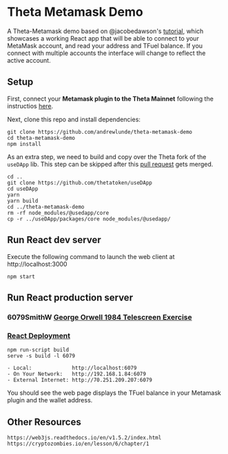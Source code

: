 
# Theta Metamask Demo

A Theta-Metamask demo based on @jacobedawson's [tutorial](https://github.com/jacobedawson/connect-metamask-react-dapp), which showcases a working React app that will be able to connect to your MetaMask account, and read your address and TFuel balance. If you connect with multiple accounts the interface will change to reflect the active account.

## Setup

First, connect your **Metamask plugin to the Theta Mainnet** following the instructios [here](https://docs.thetatoken.org/docs/web3-stack-metamask#connect-metamask-to-the-theta-mainnet).

Next, clone this repo and install dependencies:

```
git clone https://github.com/andrewlunde/theta-metamask-demo
cd theta-metamask-demo
npm install
```

As an extra step, we need to build and copy over the Theta fork of the `useDApp` lib. This step can be skipped after this [pull request](https://github.com/EthWorks/useDApp/pull/326) gets merged.

```
cd ..
git clone https://github.com/thetatoken/useDApp
cd useDApp
yarn
yarn build
cd ../theta-metamask-demo
rm -rf node_modules/@usedapp/core
cp -r ../useDApp/packages/core node_modules/@usedapp/
```

## Run React dev server
 
Execute the following command to launch the web client at http://localhost:3000

```
npm start
```

## Run React production server

### 6079SmithW [George Orwell 1984 Telescreen Exercise](https://youtu.be/CCfW6HFP5cI?t=26)
### [React Deployment](https://create-react-app.dev/docs/deployment/)

```
npm run-script build
serve -s build -l 6079

- Local:             http://localhost:6079
- On Your Network:   http://192.168.1.84:6079
- External Internet: http://70.251.209.207:6079
```

You should see the web page displays the TFuel balance in your Metamask plugin and the wallet address.

## Other Resources
```
https://web3js.readthedocs.io/en/v1.5.2/index.html
https://cryptozombies.io/en/lesson/6/chapter/1
```